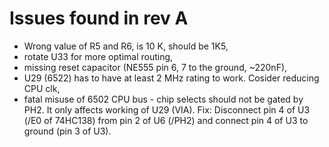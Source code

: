 # Issues found in rev A

- Wrong value of R5 and R6, is 10 K, should be 1K5,
- rotate U33 for more optimal routing,
- missing reset capacitor (NE555 pin 6, 7 to the ground, ~220nF),
- U29 (6522) has to have at least 2 MHz rating to work. Cosider reducing CPU clk,
- fatal misuse of 6502 CPU bus - chip selects should not be gated by PH2.
It only affects working of U29 (VIA). Fix: Disconnect pin 4 of U3 (/E0 of 74HC138)
from pin 2 of U6 (/PH2) and connect pin 4 of U3 to ground (pin 3 of U3).

